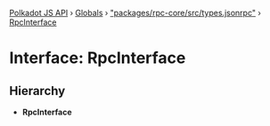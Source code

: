 [Polkadot JS API](../README.md) › [Globals](../globals.md) › ["packages/rpc-core/src/types.jsonrpc"](../modules/_packages_rpc_core_src_types_jsonrpc_.md) › [RpcInterface](_packages_rpc_core_src_types_jsonrpc_.rpcinterface.md)

# Interface: RpcInterface

## Hierarchy

* **RpcInterface**
